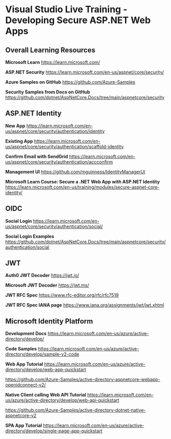 # Visual Studio Live Training - Developing Secure ASP.NET Web Apps

## Overall Learning Resources

**Microsoft Learn**
https://learn.microsoft.com/

**ASP.NET Security**
https://learn.microsoft.com/en-us/aspnet/core/security/

**Azure Samples on GitHub**
https://github.com/Azure-Samples

**Security Samples from Docs on GitHub**
https://github.com/dotnet/AspNetCore.Docs/tree/main/aspnetcore/security


## ASP.NET Identity

**New App**
https://learn.microsoft.com/en-us/aspnet/core/security/authentication/identity

**Existing App**
https://learn.microsoft.com/en-us/aspnet/core/security/authentication/scaffold-identity

**Confirm Email with SendGrid**
https://learn.microsoft.com/en-us/aspnet/core/security/authentication/accconfirm

**Management UI**
https://github.com/mguinness/IdentityManagerUI

**Microsoft Learn Course: Secure a .NET Web App with ASP.NET Identity**
https://learn.microsoft.com/en-us/training/modules/secure-aspnet-core-identity/

## OIDC

**Social Login**
https://learn.microsoft.com/en-us/aspnet/core/security/authentication/social/

**Social Login Examples**
https://github.com/dotnet/AspNetCore.Docs/tree/main/aspnetcore/security/authentication/social

## JWT 

**Auth0 JWT Decoder**
https://jwt.io/

**Microsoft JWT Decoder**
https://jwt.ms/

**JWT RFC Spec**
https://www.rfc-editor.org/rfc/rfc7519

**JWT RFC Spec IANA page**
https://www.iana.org/assignments/jwt/jwt.xhtml

## Microsoft Identity Platform ##
**Development Docs**
https://learn.microsoft.com/en-us/azure/active-directory/develop/

**Code Samples**
https://learn.microsoft.com/en-us/azure/active-directory/develop/sample-v2-code

**Web App Tutorial**
https://learn.microsoft.com/en-us/azure/active-directory/develop/web-app-quickstart

https://github.com/Azure-Samples/active-directory-aspnetcore-webapp-openidconnect-v2/

**Native Client calling Web API Tutorial**
https://learn.microsoft.com/en-us/azure/active-directory/develop/web-api-quickstart

https://github.com/Azure-Samples/active-directory-dotnet-native-aspnetcore-v2

**SPA App Tutorial**
https://learn.microsoft.com/en-us/azure/active-directory/develop/single-page-app-quickstart